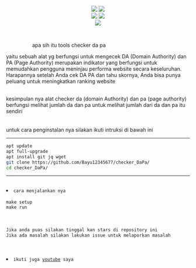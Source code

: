 <p align="center">
    <img src="https://img.shields.io/static/v1?logo=linux&label=Language&message=bash&color=yellow">
     <img src="https://img.shields.io/static/v1?logo=json&label=Author&message=Polygon&color=green"><br>
     <img src="https://img.shields.io/static/v1?logo=github&label=maintance&message=yes&color=yellow">
      <img src="https://img.shields.io/static/v1?logo=apache&label=open%20source&message=yes&color=yellow"><br>
       <img src="https://img.shields.io/static/v1?logo=pug&label=tools&message=checker+da+pa&color=gray">
</p>

<br>
<ol>
     <ol>
         <ol>apa sih itu tools checker da pa</ol>
     </ol>
</ol>
<p>
yaitu sebuah alat yg berfungsi untuk mengecek DA (Domain Authority) dan PA (Page Authority) merupakan indikator yang berfungsi untuk memudahkan pengguna meninjau performa website secara keseluruhan.<br> Harapannya setelah Anda cek DA PA dan tahu skornya, Anda bisa punya peluang untuk meningkatkan ranking website
</p><br>

<div>
       kesimpulan nya alat checker da (domain Authority) dan pa (page authority) berfungsi melihat jumlah da dan pa untuk melihat jumlah dari da dan pa itu sendiri
</div>
<br>
<br>
<div>
    <span>untuk cara penginstalan nya silakan ikuti intruksi</span>
    <span>di bawah ini</span>
</div>

--------------------------------
```bash
apt update
apt full-upgrade
apt install git jq wget
git clone https://github.com/Bayu12345677/checker_DaPa/
cd checker_DaPa/
```
-----------------------------------

<br>
   <li><code>cara menjalankan nya</code></li>
<br>
<code>make setup</code>
<br>
<code>make run</code><br>
<br><br>

```python
Jika anda puas silakan tinggal kan stars di repository ini
Jika ada masalah silakan lakukan issue untuk melaporkan masalah
```
<br>
<br>
<li><code>ikuti juga <a href="https://youtube.com/channel/UCtu-GcxKL8kJBXpR1wfMgWg">youtube</a> saya</code></li>

